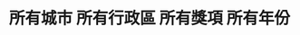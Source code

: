---
title: "所有城市 所有行政區 所有獎項 所有年份"
keywords:
  - 美食競賽
  - 台灣美食
  - 美食精選
datePublished: "2025-06-30"
dateModified: "2025-07-01"
city: "所有城市"
district: "所有行政區"
award: "所有獎項"
year: "所有年份"
page: 38
count: 406

restaurants:
  - name: "食圓滿國際餐飲有限公司"
    address: ""
    phone: ""
    geo: ""
    google_map: ""
    footinder: ""
    official: "https://www.foodshop.com.tw/"
    award:
    - name: "台北國際牛肉麵節"
      year: "2024"
  - name: "愷達生醫有限公司 (Gelovery 萬家饗念)"
    address: ""
    phone: ""
    geo: ""
    google_map: ""
    footinder: ""
    official: "https://www.gelovery.com/zh"
    award:
    - name: "台北國際牛肉麵節"
      year: "2024"
  - name: "福容大飯店-台北一館"
    address: "106台北市大安區建國南路一段266號"
    phone: "0227019266"
    geo: "25.036629451697564, 121.53738803257971"
    google_map: "https://maps.app.goo.gl/GbUDKvsq5h8iAfgm7"
    footinder: ""
    official: "https://www.fullon-hotels.com.tw/tp/tw/"
    award:
    - name: "台北國際牛肉麵節"
      year: "2024"
  - name: "蔣府宴"
    address: "325桃園市龍潭區高原路891號"
    phone: "034716635"
    geo: "24.831896992213164, 121.18647271201995"
    google_map: "https://maps.app.goo.gl/sJMUDtRpuuQ82bL46"
    footinder: "https://footinder.com.tw/%e6%a1%83%e5%9c%92%e5%b8%82%e9%be%8d%e6%bd%ad%e5%8d%80/59226/"
    official: "https://www.chiangfuyan.com.tw/"
    award:
    - name: "台北國際牛肉麵節"
      year: "2024"
    - name: "台北國際牛肉麵節"
      year: "2024"
  - name: "復空食品"
    address: "337桃園市大園區三民路一段538號"
    phone: "033936999"
    geo: "25.094836150811577, 121.24959832408382"
    google_map: "https://maps.app.goo.gl/KWNtgv1CFVoUrb2t9"
    footinder: "https://footinder.com.tw/%e6%a1%83%e5%9c%92%e5%b8%82%e5%a4%a7%e5%9c%92%e5%8d%80/362217/"
    official: "https://www.facebook.com/gifthut/"
    award:
    - name: "台北國際牛肉麵節"
      year: "2024"
  - name: "長榮空廚(股)公司"
    address: "337桃園市大園區航勤北路3號"
    phone: "033513333"
    geo: "25.08936789337848, 121.24888007887773"
    google_map: "https://maps.app.goo.gl/6tAZubAw5QqV2WAx5"
    footinder: ""
    official: "https://www.egsc.com.tw/"
    award:
    - name: "台北國際牛肉麵節"
      year: "2024"
  - name: "誠品行旅"
    address: "110台北市信義區菸廠路98號"
    phone: "0266262888"
    geo: "25.04458227840682, 121.56201897364893"
    google_map: "https://maps.app.goo.gl/mfRmyRW5sK5dSZCv8"
    footinder: ""
    official: "https://www.eslitehotel.com/"
    award:
    - name: "台北國際牛肉麵節"
      year: "2024"
  - name: "煜勳餐飲有限公司"
    address: ""
    phone: ""
    geo: ""
    google_map: ""
    footinder: ""
    official: ""
    award:
    - name: "台北國際牛肉麵節"
      year: "2024"
  - name: "緒食餐飲股份有限公司"
    address: ""
    phone: ""
    geo: ""
    google_map: ""
    footinder: ""
    official: ""
    award:
    - name: "台北國際牛肉麵節"
      year: "2024"
---